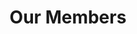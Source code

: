 ---
layout: members
title: Our Members
permalink: /members
officers:
  President:
    Jorge Nario:
      alum: false
      year: "CAS 2020"
      img: "beta/jorge.jpg"
  Vice President:
    Rudhra Raveendran:
      alum: false
      year: "CAS 2020"
      img: "alpha/rudy.jpg"
      social:
        facebook: "https://www.facebook.com/sooperooday/"
        twitter: "https://twitter.com/sooperooday"
        linkedin: "https://www.linkedin.com/in/rooday/"
        github: "https://github.com/ROODAY"
        email: "rooday@bu.edu"
  Secretary:
    Rachel Yang:
      alum: false
      year: "ENG 2020"
      img: "alpha/rachel.jpg"
      social:
        linkedin: "https://www.linkedin.com/in/rachel-yang-76049312b/"
        email: "ryang3@bu.edu"
  Director of Operations:
    Melissa Lopez:
      alum: false
      year: "CAS 2021"
      img: "beta/melissa.jpg"
  Director of Recruitment:
    Jinghu Lei:
      alum: false
      year: "CAS 2020"
      img: "alpha/jinghu.jpg"
      social:
        linkedin: "https://www.linkedin.com/in/jinghu-lei/"
        github: "https://github.com/jinghul"
        email: "jinghul@bu.edu"
  Director of Internal Development:
    Michael Djaballah:
      alum: false
      year: "CAS 2020"
      img: "beta/mike.jpg"
  Treasurer:
    Sumara Ali:
      alum: false
      year: "CAS 2021"
      img: "alpha/sumara.jpg"
      social:
        linkedin: "https://www.linkedin.com/in/sumara-ali/"
        github: "https://github.com/sumara523"
        email: "alisum@bu.edu"
members:
  Alpha Class:
    Alan Burstein:
      alum: false
      year: "CAS 2020"
      img: "alpha/alan.jpg"
      social:
        facebook: "https://www.facebook.com/alan.burstein.560"
        linkedin: "https://www.linkedin.com/in/alan-burstein/"
        github: "https://github.com/osirissc2"
        email: "alanbur@bu.edu"
    Brian He:
      alum: false
      year: "ENG 2020"
      img: "alpha/brian.jpg"
      social:
        linkedin: "https://www.linkedin.com/in/brian-he/"
        github: "https://github.com/brianhe12"
        email: "brianhe@bu.edu"
    Jason Cho:
      alum: false
      year: "CAS 2020"
      img: "alpha/jason.jpg"
      social:
        linkedin: "https://www.linkedin.com/in/jason-j-cho/"
        github: "https://github.com/jjuncho"
        email: "jjuncho@bu.edu"
    Jinghu Lei:
      alum: false
      year: "CAS 2020"
      img: "alpha/jinghu.jpg"
      social:
        linkedin: "https://www.linkedin.com/in/jinghu-lei/"
        github: "https://github.com/jinghul"
        email: "jinghul@bu.edu"
    Julius Frost:
      alum: false
      year: "CAS 2021"
      img: "alpha/julius.jpg"
      social:
        facebook: "https://www.facebook.com/JuliusFrost0"
        twitter: "https://twitter.com/Julius_Frost"
        linkedin: "https://www.linkedin.com/in/juliusfrost/"
        github: "https://github.com/juliusfrost"
        email: "juliusf@bu.edu"
    Rachel Yang:
      alum: false
      year: "ENG 2020"
      img: "alpha/rachel.jpg"
      social:
        linkedin: "https://www.linkedin.com/in/rachel-yang-76049312b/"
        email: "ryang3@bu.edu"
    Rudhra Raveendran:
      alum: false
      year: "CAS 2020"
      img: "alpha/rudy.jpg"
      social:
        facebook: "https://www.facebook.com/sooperooday/"
        twitter: "https://twitter.com/sooperooday"
        linkedin: "https://www.linkedin.com/in/rooday/"
        github: "https://github.com/ROODAY"
        email: "rooday@bu.edu"
    Sumara Ali:
      alum: false
      year: "CAS 2021"
      img: "alpha/sumara.jpg"
      social:
        linkedin: "https://www.linkedin.com/in/sumara-ali/"
        github: "https://github.com/sumara523"
        email: "alisum@bu.edu"
  Beta Class:
    Benji Spetter-Goldstein:
      alum: false
      year: "CAS 2021"
      img: "beta/benji.jpg"
    Cali Dolfi:
      alum: false
      year: "CAS 2021"
      img: "beta/cali.jpg"
    Darcy Meyer:
      alum: false
      year: "CAS 2022"
      img: "beta/darcy.jpg"
    Deren Singh:
      alum: false
      year: "CAS 2021"
      img: "beta/deren.jpg"
    Gabrielle Chan:
      alum: false
      year: "ENG 2021"
      img: "beta/gabrielle.jpg"
    Ivorine Do:
      alum: false
      year: "CAS/QST 2019"
      img: "beta/ivorine.jpg"
    Jason Li:
      alum: false
      year: "CAS 2022"
      img: "beta/jason.jpg"
    Jorge Nario:
      alum: false
      year: "CAS 2020"
      img: "beta/jorge.jpg"
    Joshua Pei:
      alum: false
      year: "2021"
      img: "beta/josh.jpg"
    Melissa Lopez:
      alum: false
      year: "CAS 2021"
      img: "beta/melissa.jpg"
    Michael Djaballah:
      alum: false
      year: "CAS 2020"
      img: "beta/mike.jpg"
    Nick Ni:
      alum: false
      year: "CAS 2021"
      img: "beta/nick.jpg"
    Ning Wang:
      alum: false
      year: "CAS 2021"
      img: "beta/ning.jpg"
    Normandie Essig:
      alum: false
      year: "CAS 2020"
      img: "beta/normandie.jpg"
    Priya Kumari:
      alum: false
      year: "CAS/QST 2021"
      img: "beta/priya.jpg"
    Vivian Gunawan:
      alum: false
      year: "CAS 2021"
      img: "beta/vivian.jpg"
    Warren Partridge:
      alum: false
      year: "CAS 2020"
      img: "beta/warren.jpg"
---